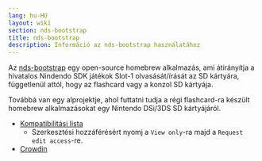 ```yaml
---
lang: hu-HU
layout: wiki
section: nds-bootstrap
title: nds-bootstrap
description: Információ az nds-bootstrap használatához
---
```


Az [nds-bootstrap](https://github.com/DS-Homebrew/nds-bootstrap) egy open-source homebrew alkalmazás, ami átirányítja a hivatalos Nindendo SDK játékok Slot-1 olvasását/írását az SD kártyára, függetlenül attól, hogy az flashcard vagy a konzol SD kártyája.

Továbbá van egy alprojektje, ahol futtatni tudja a régi flashcard-ra készült homebrew alkalmazásokat egy Nintendo DSi/3DS SD kártyájáról.

- [Kompatibilitási lista](https://docs.google.com/spreadsheets/d/1LRTkXOUXraTMjg1eedz_f7b5jiuyMv2x6e_jY_nyHSc/edit?usp=sharing)
  - Szerkesztési hozzáférésért nyomj a `View only`-ra majd a `Request edit access`-re.
- [Crowdin](https://crowdin.com/project/nds-bootstrap)
